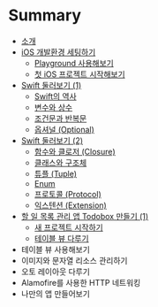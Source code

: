 # Summary

* [소개](README.md)
* [iOS 개발환경 세팅하기](Chapter-1/README.md)
    * [Playground 사용해보기](Chapter-1/playground.md)
    * [첫 iOS 프로젝트 시작해보기](Chapter-1/ios-project.md)
* [Swift 둘러보기 (1)](Chapter-2/README.md)
    * [Swift의 역사](Chapter-2/history.md)
    * [변수와 상수](Chapter-2/variables-and-constants.md)
    * [조건문과 반복문](Chapter-2/control-flow.md)
    * [옵셔널 (Optional)](Chapter-2/optionals.md)
* [Swift 둘러보기 (2)](Chapter-3/README.md)
    * [함수와 클로저 (Closure)](Chapter-3/functions-and-closures.md)
    * [클래스와 구조체](Chapter-3/classes-and-structures.md)
    * [튜플 (Tuple)](Chapter-3/tuples.md)
    * [Enum](Chapter-3/enums.md)
    * [프로토콜 (Protocol)](Chapter-3/protocols.md)
    * [익스텐션 (Extension)](Chapter-3/extensions.md)
* [할 일 목록 관리 앱 Todobox 만들기 (1)](Chapter-4/README.md)
  * [새 프로젝트 시작하기](Chapter-4/new-project.md)
  * [테이블 뷰 다루기](Chapter-4/tableview.md)
* 테이블 뷰 사용해보기
* 이미지와 문자열 리소스 관리하기
* 오토 레이아웃 다루기
* Alamofire를 사용한 HTTP 네트워킹
* 나만의 앱 만들어보기

